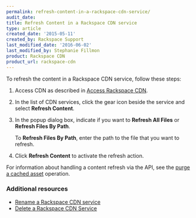 ```yaml
---
permalink: refresh-content-in-a-rackspace-cdn-service/
audit_date: 
title: Refresh Content in a Rackspace CDN service
type: article
created_date: '2015-05-11'
created_by: Rackspace Support
last_modified_date: '2016-06-02'
last_modified_by: Stephanie Fillmon
product: Rackspace CDN
product_url: rackspace-cdn
---
```


To refresh the content in a Rackspace CDN service, follow these steps:

1. Access CDN as described in [Access Rackspace CDN](/support/how-to/access-rackspace-cdn).

2. In the list of CDN services, click the gear icon beside the service
and select **Refresh Content**.

3. In the popup dialog box, indicate if you want to **Refresh All
Files** or **Refresh Files By Path**.

   To **Refresh Files By Path**, enter the path to the file that you want to refresh.

4. Click **Refresh Content** to activate the refresh action.

For information about handling a content refresh via the API, see the
[purge a cached asset](https://docs.rackspace.com/docs/cdn/v1/developer-guide/#purge-a-cached-asset)
operation.



### Additional resources

-  [Rename a Rackspace CDN service](/support/how-to/rename-a-rackspace-cdn-service)
- [Delete a Rackspace CDN Service](/support/how-to/delete-a-rackspace-cdn-service)
